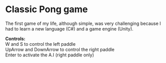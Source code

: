 # Classic Pong game
    
The first game of my life, although simple, was very challenging because I had to learn a new language (C#) and a game engine (Unity).

**Controls:** <br>
W and S to control the left paddle <br>
UpArrow and DownArrow to control the right paddle <br>
Enter to activate the A.I (right paddle only) <br>
